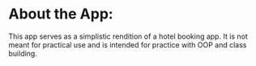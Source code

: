 <h1>About the App:</h1>
<p>
This app serves as a simplistic rendition of a hotel booking app. It is not meant for 
practical use and is intended for practice with OOP and class building.
</p>

